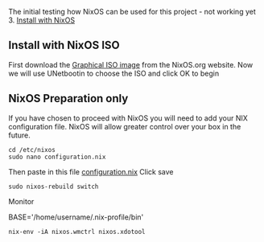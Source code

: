 The initial testing how NixOS can be used for this project - not working yet
3. [Install with NixOS](#install-with-nixos-iso)


## Install with NixOS ISO
First download the [Graphical ISO image](https://nixos.org/download/#nixos-iso) from the NixOS.org website.
Now we will use UNetbootin to choose the ISO and click OK to begin

## NixOS Preparation only
If you have chosen to proceed with NixOS you will need to add your NIX configuration file. NixOS will allow greater control over your box in the future.
```shell
cd /etc/nixos
sudo nano configuration.nix
```
Then paste in this file [configuration.nix](https://github.com/undoLogic/digi-display/blob/main/configuration.nix)
Click save
```shell
sudo nixos-rebuild switch
```





Monitor

BASE='/home/username/.nix-profile/bin'

```shell
nix-env -iA nixos.wmctrl nixos.xdotool

```